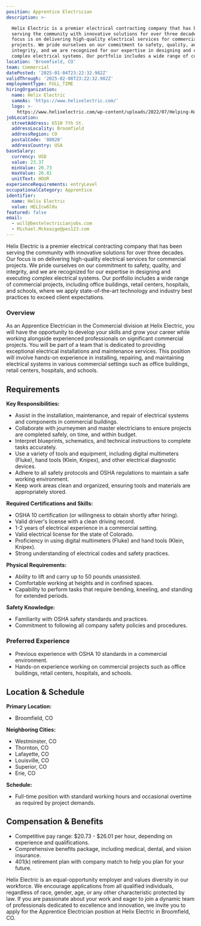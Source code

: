```yaml
---
position: Apprentice Electrician
description: >-

  Helix Electric is a premier electrical contracting company that has been
  serving the community with innovative solutions for over three decades. Our
  focus is on delivering high-quality electrical services for commercial
  projects. We pride ourselves on our commitment to safety, quality, and
  integrity, and we are recognized for our expertise in designing and executing
  complex electrical systems. Our portfolio includes a wide range of comm...
location: 'Broomfield, CO'
team: Commercial
datePosted: '2025-01-04T23:22:32.982Z'
validThrough: '2025-02-08T23:22:32.982Z'
employmentType: FULL_TIME
hiringOrganization:
  name: Helix Electric
  sameAs: 'https://www.helixelectric.com/'
  logo: >-
    https://www.helixelectric.com/wp-content/uploads/2022/07/Helping-Hands-Logo_Blue-e1656694113799.jpg
jobLocation:
  streetAddress: 6510 7th St.
  addressLocality: Broomfield
  addressRegion: CO
  postalCode: '80020'
  addressCountry: USA
baseSalary:
  currency: USD
  value: 23.37
  minValue: 20.73
  maxValue: 26.01
  unitText: HOUR
experienceRequirements: entryLevel
occupationalCategory: Apprentice
identifier:
  name: Helix Electric
  value: HELIcw6l8u
featured: false
email:
  - will@bestelectricianjobs.com
  - Michael.Mckeaige@pes123.com
---
```



Helix Electric is a premier electrical contracting company that has been serving the community with innovative solutions for over three decades. Our focus is on delivering high-quality electrical services for commercial projects. We pride ourselves on our commitment to safety, quality, and integrity, and we are recognized for our expertise in designing and executing complex electrical systems. Our portfolio includes a wide range of commercial projects, including office buildings, retail centers, hospitals, and schools, where we apply state-of-the-art technology and industry best practices to exceed client expectations.

### Overview

As an Apprentice Electrician in the Commercial division at Helix Electric, you will have the opportunity to develop your skills and grow your career while working alongside experienced professionals on significant commercial projects. You will be part of a team that is dedicated to providing exceptional electrical installations and maintenance services. This position will involve hands-on experience in installing, repairing, and maintaining electrical systems in various commercial settings such as office buildings, retail centers, hospitals, and schools.

## Requirements

**Key Responsibilities:**

- Assist in the installation, maintenance, and repair of electrical systems and components in commercial buildings.
- Collaborate with journeymen and master electricians to ensure projects are completed safely, on time, and within budget.
- Interpret blueprints, schematics, and technical instructions to complete tasks accurately.
- Use a variety of tools and equipment, including digital multimeters (Fluke), hand tools (Klein, Knipex), and other electrical diagnostic devices.
- Adhere to all safety protocols and OSHA regulations to maintain a safe working environment.
- Keep work areas clean and organized, ensuring tools and materials are appropriately stored.

**Required Certifications and Skills:**

- OSHA 10 certification (or willingness to obtain shortly after hiring).
- Valid driver's license with a clean driving record.
- 1-2 years of electrical experience in a commercial setting.
- Valid electrical license for the state of Colorado.
- Proficiency in using digital multimeters (Fluke) and hand tools (Klein, Knipex).
- Strong understanding of electrical codes and safety practices.

**Physical Requirements:**

- Ability to lift and carry up to 50 pounds unassisted.
- Comfortable working at heights and in confined spaces.
- Capability to perform tasks that require bending, kneeling, and standing for extended periods.

**Safety Knowledge:**

- Familiarity with OSHA safety standards and practices.
- Commitment to following all company safety policies and procedures.

### Preferred Experience

- Previous experience with OSHA 10 standards in a commercial environment.
- Hands-on experience working on commercial projects such as office buildings, retail centers, hospitals, and schools.

## Location & Schedule

**Primary Location:**  
- Broomfield, CO

**Neighboring Cities:**  
- Westminster, CO
- Thornton, CO
- Lafayette, CO
- Louisville, CO
- Superior, CO  
- Erie, CO

**Schedule:**  
- Full-time position with standard working hours and occasional overtime as required by project demands.

## Compensation & Benefits

- Competitive pay range: $20.73 - $26.01 per hour, depending on experience and qualifications.
- Comprehensive benefits package, including medical, dental, and vision insurance.
- 401(k) retirement plan with company match to help you plan for your future.

Helix Electric is an equal-opportunity employer and values diversity in our workforce. We encourage applications from all qualified individuals, regardless of race, gender, age, or any other characteristic protected by law. If you are passionate about your work and eager to join a dynamic team of professionals dedicated to excellence and innovation, we invite you to apply for the Apprentice Electrician position at Helix Electric in Broomfield, CO.
